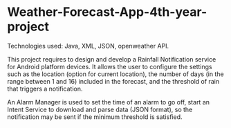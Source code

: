 # Weather-Forecast-App-4th-year-project

Technologies used: Java, XML, JSON, openweather API.

This project requires to design and develop a Rainfall Notification service for Android platform devices. 
It allows the user to configure the settings such as the location (option for current location), the number of days
(in the range between 1 and 16) included in the forecast, and the threshold of rain that triggers a notification.

An Alarm Manager is used to set the time of an alarm to go off, start an Intent Service to download and parse data 
(JSON format), so the notification may be sent if the minimum threshold is satisfied.
